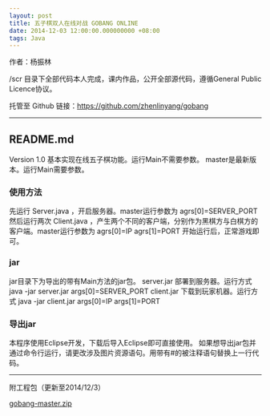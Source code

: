```yaml
---
layout: post
title: 五子棋双人在线对战 GOBANG ONLINE
date: 2014-12-03 12:00:00.000000000 +08:00
tags: Java
---
```


作者：杨振林

/scr 目录下全部代码本人完成，课内作品，公开全部源代码，遵循General Public Licence协议。

托管至 Github 链接：https://github.com/zhenlinyang/gobang

***

## README.md

Version 1.0 基本实现在线五子棋功能。运行Main不需要参数。 master是最新版本。运行Main需要参数。

### 使用方法

先运行 Server.java ，开启服务器。master运行参数为 agrs[0]=SERVER_PORT 然后运行两次 Client.java ，产生两个不同的客户端，分别作为黑棋方与白棋方的客户端。master运行参数为 agrs[0]=IP agrs[1]=PORT 开始运行后，正常游戏即可。

### jar

jar目录下为导出的带有Main方法的jar包。 server.jar 部署到服务器。运行方式 java -jar server.jar args[0]=SERVER_PORT client.jar 下载到玩家机器。运行方式 java -jar client.jar args[0]=IP args[1]=PORT

### 导出jar
本程序使用Eclipse开发，下载后导入Eclipse即可直接使用。 如果想导出jar包并通过命令行运行，请更改涉及图片资源语句。用带有#的被注释语句替换上一行代码。

***

附工程包（更新至2014/12/3）

[gobang-master.zip](http://source.yangzhenlin.com/gobang-master.zip)